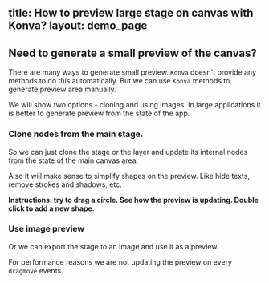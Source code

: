 title: How to preview large stage on canvas with Konva?
layout: demo_page
---

## Need to generate a small preview of the canvas?

There are many ways to generate small preview. `Konva` doesn't provide any methods to do this automatically.
But we can use `Konva` methods to generate preview area manually.

We will show two options - cloning and using images. In large applications it is better to generate preview from the state of the app.

### Clone nodes from the main stage.

So we can just clone the stage or the layer and update its internal nodes from the state of the main canvas area.

Also it will make sense to simplify shapes on the preview. Like hide texts, remove strokes and shadows, etc.

**Instructions: try to drag a circle. See how the preview is updating. Double click to add a new shape.**

<!-- {% iframe /downloads/code/sandbox/Stage_Preview_Clone.html %} -->

<!-- {% include_code sandbox/Stage_Preview_Clone.html %} -->


### Use image preview

Or we can export the stage to an image and use it as a preview.

For performance reasons we are not updating the preview on every `dragmove` events.

<!-- {% iframe /downloads/code/sandbox/Stage_Preview_Image.html %} -->

<!-- {% include_code sandbox/Stage_Preview_Image.html %} -->